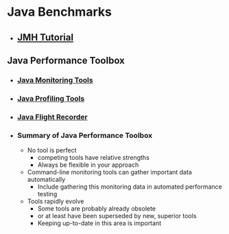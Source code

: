 # Java Benchmarks

- ## [JMH Tutorial](README_JMH.md)


## Java Performance Toolbox
- ### [Java Monitoring Tools](README_JVM_Monitoring_Tools.md)
- ### [Java Profiling Tools](README_Profiling_Tools.md)
- ### [Java Flight Recorder](README_JFR.md)
- ### Summary of Java Performance Toolbox
    - No tool is perfect 
        - competing tools have relative strengths 
        - Always be flexible in your approach
    - Command-line monitoring tools can gather important data automatically 
        - Include gathering this monitoring data in automated performance testing
    - Tools rapidly evolve 
        - Some tools are probably already obsolete 
        - or at least have been superseded by new, superior tools 
        - Keeping up-to-date in this area is important